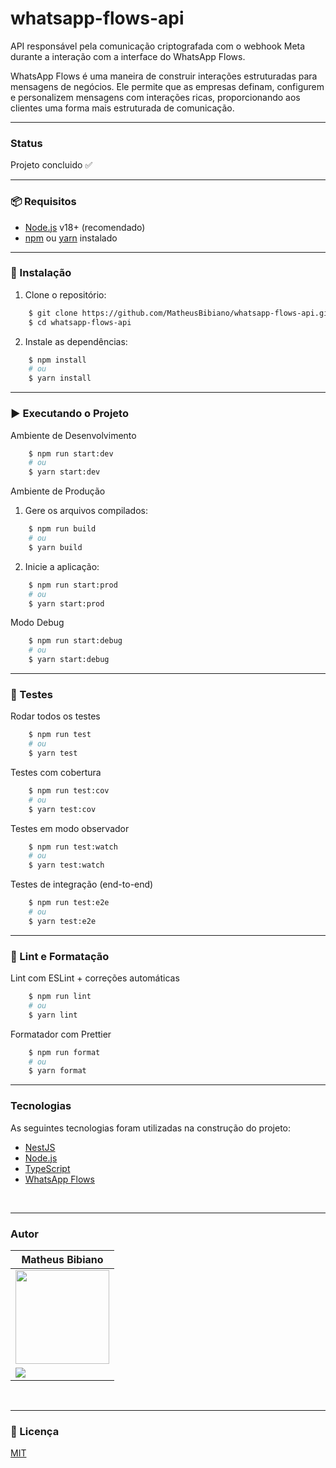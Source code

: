 # whatsapp-flows-api

API responsável pela comunicação criptografada com o webhook Meta durante a interação com a interface do WhatsApp Flows.

WhatsApp Flows é uma maneira de construir interações estruturadas para mensagens de negócios. Ele permite que as empresas definam, configurem e personalizem mensagens com interações ricas, proporcionando aos clientes uma forma mais estruturada de comunicação.

---

### Status

Projeto concluido ✅
<br/>

---

### 📦 Requisitos
- [Node.js](https://nodejs.org/en) v18+ (recomendado)
- [npm](https://www.npmjs.com/) ou [yarn](https://yarnpkg.com/) instalado

---

### 🚀 Instalação

1. Clone o repositório:

```bash
    $ git clone https://github.com/MatheusBibiano/whatsapp-flows-api.git
    $ cd whatsapp-flows-api
```

2. Instale as dependências:

```bash
    $ npm install
    # ou
    $ yarn install
```

---

### ▶️ Executando o Projeto

Ambiente de Desenvolvimento
```bash
    $ npm run start:dev
    # ou
    $ yarn start:dev
```

Ambiente de Produção

1. Gere os arquivos compilados:
```bash
    $ npm run build
    # ou
    $ yarn build
```

2. Inicie a aplicação:
```bash
    $ npm run start:prod
    # ou
    $ yarn start:prod
```

Modo Debug
```bash
    $ npm run start:debug
    # ou
    $ yarn start:debug
```

---

### 🧪 Testes

Rodar todos os testes
```bash
    $ npm run test
    # ou
    $ yarn test
```

Testes com cobertura
```bash
    $ npm run test:cov
    # ou
    $ yarn test:cov
```

Testes em modo observador
```bash
    $ npm run test:watch
    # ou
    $ yarn test:watch
```

Testes de integração (end-to-end)
```bash
    $ npm run test:e2e
    # ou
    $ yarn test:e2e
```

---

### 🧹 Lint e Formatação

Lint com ESLint + correções automáticas
```bash
    $ npm run lint
    # ou
    $ yarn lint
```

Formatador com Prettier
```bash
    $ npm run format
    # ou
    $ yarn format
```

---

### Tecnologias

As seguintes tecnologias foram utilizadas na construção do projeto:

- [NestJS](https://nestjs.com/)
- [Node.js](https://nodejs.org/en)
- [TypeScript](https://www.typescriptlang.org/)
- [WhatsApp Flows](https://developers.facebook.com/docs/whatsapp/flows)
<br/>

---

### Autor
| Matheus Bibiano                                       |
|-------------------------------------------------------|
| <img src="https://github.com/MatheusBibiano.png" width="150" height="150">|
| [<img src="https://img.shields.io/badge/linkedin-%230077B5.svg?&style=for-the-badge&logo=linkedin&logoColor=white" />](https://www.linkedin.com/in/matheus-bibiano-alves)|
<br/>

---

### 📝 Licença

[MIT](https://choosealicense.com/licenses/mit/)
